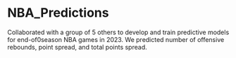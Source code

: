 # NBA_Predictions
Collaborated with a group of 5 others to develop and train predictive models for end-of0season NBA games in 2023. We predicted number of offensive rebounds, point spread, and total points spread.

